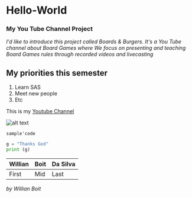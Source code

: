 # Hello-World

### My You Tube Channel Project

*I'd like to introduce this project called Boards & Burgers. It's a You Tube channel about Board Games where We focus on presenting and teaching  Board Games rules through recorded videos and livecasting*

## My priorities this semester

1. Learn SAS 
2. Meet new people
3. Etc

This is my [Youtube Channel](https://www.youtube.com/c/BoardsBurgers) 

![alt text](https://ludopedia-postagem.nyc3.cdn.digitaloceanspaces.com/999b5_uu308y.png)

`sample'code`

```python
g = "Thanks God"
print (g)
```

|Willian|Boit|Da Silva|
|-------|----|--------|
|First|Mid|Last|

*by Willian Boit*


